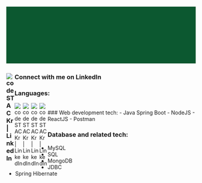 ![Alt Text](https://github.com/fabdullah230/fabdullah230/blob/main/intro%20gif.gif)



### Connect with me on LinkedIn [<img align="left" alt="codeSTACKr | LinkedIn" width="22px" src="https://image.flaticon.com/icons/png/512/174/174857.png" />][linkedin]

[LinkedIn]: www.linkedin.com/in/fardin-abdullah-230

### Languages:
<img align="left" alt="codeSTACKr | LinkedIn" width="22px" src="https://brandslogos.com/wp-content/uploads/images/java-logo.png" /> 
<img align="left" alt="codeSTACKr | LinkedIn" width="22px" src="https://upload.wikimedia.org/wikipedia/commons/1/19/C_Logo.png" /> 
<img align="left" alt="codeSTACKr | LinkedIn" width="22px" src="https://cdn3.iconfinder.com/data/icons/logos-and-brands-adobe/512/267_Python-512.png" /> 
<img align="left" alt="codeSTACKr | LinkedIn" width="22px" src="https://upload.wikimedia.org/wikipedia/commons/thumb/9/99/Unofficial_JavaScript_logo_2.svg/768px-Unofficial_JavaScript_logo_2.svg.png" /> 




<br />
### Web development tech:
- Java Spring Boot
- NodeJS
- ReactJS
- Postman

### Database and related tech:
- MySQL
- SQL
- MongoDB
- JDBC
- Spring Hibernate


<!--
**fabdullah230/fabdullah230** is a ✨ _special_ ✨ repository because its `README.md` (this file) appears on your GitHub profile.

Here are some ideas to get you started:

- 🔭 I’m currently working on ...
- 🌱 I’m currently learning ...
- 👯 I’m looking to collaborate on ...
- 🤔 I’m looking for help with ...
- 💬 Ask me about ...
- 📫 How to reach me: ...
- 😄 Pronouns: ...
- ⚡ Fun fact: ...
-->
